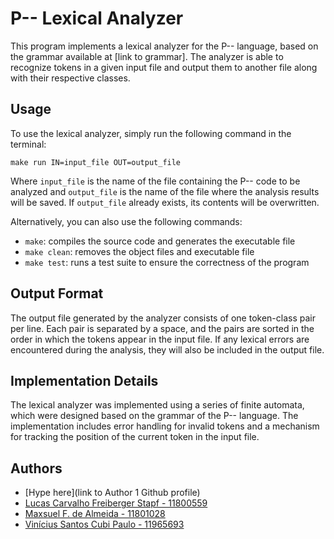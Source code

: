 # P-- Lexical Analyzer

This program implements a lexical analyzer for the P-- language, based on the grammar available at [link to grammar]. The analyzer is able to recognize tokens in a given input file and output them to another file along with their respective classes.

## Usage

To use the lexical analyzer, simply run the following command in the terminal:

```
make run IN=input_file OUT=output_file
```

Where `input_file` is the name of the file containing the P-- code to be analyzed and `output_file` is the name of the file where the analysis results will be saved. If `output_file` already exists, its contents will be overwritten.

Alternatively, you can also use the following commands:

- `make`: compiles the source code and generates the executable file
- `make clean`: removes the object files and executable file
- `make test`: runs a test suite to ensure the correctness of the program

## Output Format

The output file generated by the analyzer consists of one token-class pair per line. Each pair is separated by a space, and the pairs are sorted in the order in which the tokens appear in the input file. If any lexical errors are encountered during the analysis, they will also be included in the output file.

## Implementation Details

The lexical analyzer was implemented using a series of finite automata, which were designed based on the grammar of the P-- language. The implementation includes error handling for invalid tokens and a mechanism for tracking the position of the current token in the input file.

## Authors

- [Hype here](link to Author 1 Github profile)
- [Lucas Carvalho Freiberger Stapf - 11800559](https://github.com/LucasStapf)
- [Maxsuel F. de Almeida - 11801028](https://github.com/maxsuel-fa)
- [Vinícius Santos Cubi Paulo - 11965693](https://github.com/viniciuscubi)

